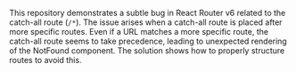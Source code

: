 This repository demonstrates a subtle bug in React Router v6 related to the catch-all route (`/*`).  The issue arises when a catch-all route is placed after more specific routes.  Even if a URL matches a more specific route, the catch-all route seems to take precedence, leading to unexpected rendering of the NotFound component. The solution shows how to properly structure routes to avoid this.